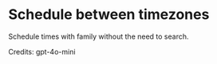 # Schedule between timezones
Schedule times with family without the need to search. 

Credits: gpt-4o-mini
